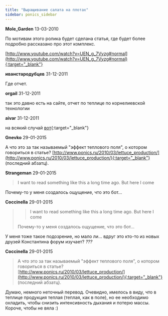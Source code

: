 ```yaml
---
title: "Выращивание салата на плотах"
sidebar: ponics_sidebar
---
```


**Mole_Garden** 13-03-2010

По мотивам этого ролика будет сделана статья, где будет более подробно рассказано про этот комплекс.

[http://www.youtube.com/watch?v=UEN_g_7Vyzg#normal](http://www.youtube.com/watch?v=UEN_g_7Vyzg#normal){:target="_blank"}


**иванстародубцев** 31-12-2011

Где отчет.


**orgail** 31-12-2011

так это давно есть на сайте, отчет по теплице по корнелиевской технологии


**aivar** 31-12-2011

на всякий случай [вот](http://www.ponics.ru/2010/03/floating_hydroponics/){:target="_blank"}


**Gnevko** 29-01-2015

А что это за так называемый "эффект теплового поля", о котором говориться в статье? [http://www.ponics.ru/2010/03/lettuce_production/](http://www.ponics.ru/2010/03/lettuce_production/){:target="_blank"} (последний абзатц). 


**Strangeman** 29-01-2015

> I want to read something like this a long time ago. But here I come

Почему-то у меня создалось ощущение, что это бот...


**Coccinella** 29-01-2015

> > I want to read something like this a long time ago. But here I come
> 
> 
> 
> Почему-то у меня создалось ощущение, что это бот...

У меня тоже такое подозрение, но мало ли... вдруг это кто-то из новых друзей Константина форум изучает? *???*


**Coccinella** 29-01-2015

> А что это за так называемый "эффект теплового поля", о котором говориться в статье? [http://www.ponics.ru/2010/03/lettuce_production/](http://www.ponics.ru/2010/03/lettuce_production/){:target="_blank"} (последний абзатц).

Думаю, немного неточный перевод. Очевидно, имелось в виду, что в теплице продукция теплая (теплая, как в поле), но ее необходимо охладить, чтобы снизить интенсивность дыхания и потерю массы. Короче, чтобы не вяла :)


